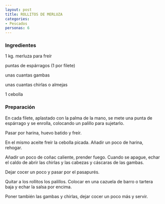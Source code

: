 ```yaml
---
layout: post
title: ROLLITOS DE MERLUZA
categories:
- Pescados
personas: 6 
---
```

<h3>Ingredientes</h3>
1 kg. merluza para freír

puntas de espárragos (1 por filete)

unas cuantas gambas

unas cuantas chirlas o almejas

1 cebolla

<h3>Preparación</h3>
En cada filete, aplastado con la palma de la mano, se mete una punta de espárrago y se enrolla, colocando un palillo para sujetarlo.

Pasar por harina, huevo batido y freír.

En el mismo aceite freír la cebolla picada. Añadir un poco de harina, rehogar.

Añadir un poco de coñac caliente, prender fuego. Cuando se apague, echar el caldo de abrir las chirlas y las cabezas y cáscaras de las gambas.

Dejar cocer un poco y pasar por el pasapurés.

Quitar a los rollitos los palillos. Colocar en una cazuela de barro o tartera baja y echar la salsa por encima.

Poner también las gambas y chirlas, dejar cocer un poco más y servir.

